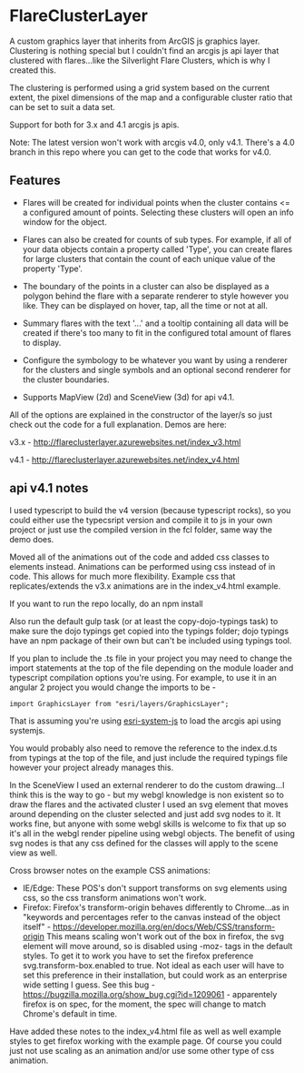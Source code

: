 # FlareClusterLayer
A custom graphics layer that inherits from ArcGIS js graphics layer. Clustering is nothing special but I couldn't find an arcgis js api layer that clustered with flares...like the Silverlight Flare Clusters, which is why I created this.

The clustering is performed using a grid system based on the current extent, the pixel dimensions of the map and a configurable cluster ratio that can be set to suit a data set.

Support for both for 3.x and 4.1 arcgis js apis.

Note: The latest version won't work with arcgis v4.0, only v4.1. There's a 4.0 branch in this repo where you can get to the code that works for v4.0.

## Features

- Flares will be created for individual points when the cluster contains <= a configured amount of points. Selecting these clusters will open an info window for the object.

- Flares can also be created for counts of sub types. For example, if all of your data objects contain a property called 'Type', you can create flares for large clusters that contain the count of each unique value of the property 'Type'.

- The boundary of the points in a cluster can also be displayed as a polygon behind the flare with a separate renderer to style however you like. They can be displayed on hover, tap, all the time or not at all.

- Summary flares with the text '...' and a tooltip containing all data will be created if there's too many to fit in the configured total amount of flares to display.

- Configure the symbology to be whatever you want by using a renderer for the clusters and single symbols and an optional second renderer for the cluster boundaries.

- Supports MapView (2d) and SceneView (3d) for api v4.1.

All of the options are explained in the constructor of the layer/s so just check out the code for a full explanation. 
Demos are here:

v3.x - http://flareclusterlayer.azurewebsites.net/index_v3.html

v4.1 - http://flareclusterlayer.azurewebsites.net/index_v4.html 

## api v4.1 notes

I used typescript to build the v4 version (because typescript rocks), so you could either use the typecsript version and compile it to js in your own project or just use the compiled version in the fcl folder, same way the demo does.

Moved all of the animations out of the code and added css classes to elements instead. Animations can be performed using css instead of in code. This allows for much more flexibility. Example css that replicates/extends the v3.x animations are in the index_v4.html example.

If you want to run the repo locally, do an 
npm install

Also run the default gulp task (or at least the copy-dojo-typings task) to make sure the dojo typings get copied into the typings folder; dojo typings have an npm package of their own but can't be included using typings tool.

If you plan to include the .ts file in your project you may need to change the import statements at the top of the file depending on the module loader and typescript compilation options you're using.
For example, to use it in an angular 2 project you would change the imports to be -
```
import GraphicsLayer from "esri/layers/GraphicsLayer";
```  
That is assuming you're using [esri-system-js](https://github.com/Esri/esri-system-js) to load the arcgis api using systemjs.

You would probably also need to remove the reference to the index.d.ts from typings at the top of the file, and just include the required typings file however your project already manages this.

In the SceneView I used an external renderer to do the custom drawing...I think this is the way to go - but my webgl knowledge is non existent so to draw the flares and the activated cluster I used an svg element that moves around depending on the cluster selected and just add svg nodes to it. It works fine, but anyone with some webgl skills is welcome to fix that up so it's all in the webgl render pipeline using webgl objects. The benefit of using svg nodes is that any css defined for the classes will apply to the scene view as well.

 Cross browser notes on the example CSS animations:
  - IE/Edge: These POS's don't support transforms on svg elements using css, so the css transform animations won't work.
  - Firefox: Firefox's transform-origin behaves differently to Chrome...as in "keywords and percentages refer to the canvas instead of the object itself" - https://developer.mozilla.org/en/docs/Web/CSS/transform-origin
  This means scaling won't work out of the box in firefox, the svg element will move around, so is disabled using -moz- tags in the default styles.
  To get it to work you have to set the firefox preference svg.transform-box.enabled to true.
  Not ideal as each user will have to set this preference in their installation, but could work as an enterprise wide setting I guess.
  See this bug - https://bugzilla.mozilla.org/show_bug.cgi?id=1209061 - apparentely firefox is on spec, for the moment, the spec will change to match Chrome's default in time. 
  
  Have added these notes to the index_v4.html file as well as well example styles to get firefox working with the example page.
  Of course you could just not use scaling as an animation and/or use some other type of css animation.

